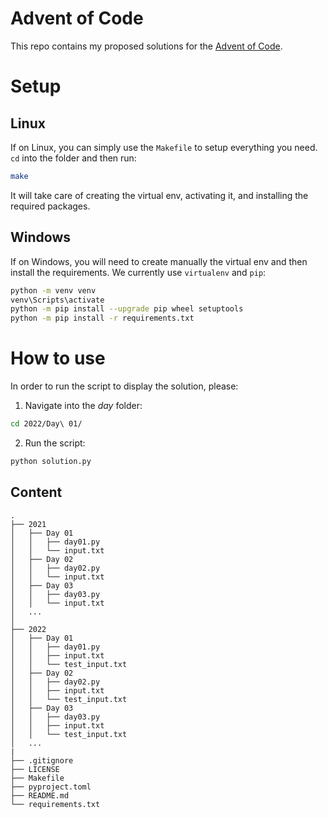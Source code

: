 # Advent of Code

This repo contains my proposed solutions for the [Advent of Code](https://adventofcode.com/).

# Setup

## Linux

If on Linux, you can simply use the `Makefile` to setup everything you need. `cd` into the folder and then run:

```bash
make
```

It will take care of creating the virtual env, activating it, and installing the required packages.

## Windows

If on Windows, you will need to create manually the virtual env and then install the requirements. We currently use `virtualenv` and `pip`:

```bash
python -m venv venv
venv\Scripts\activate
python -m pip install --upgrade pip wheel setuptools
python -m pip install -r requirements.txt
```

# How to use

In order to run the script to display the solution, please:

1. Navigate into the _day_ folder:

```bash
cd 2022/Day\ 01/
```

2. Run the script:

```python
python solution.py
```

## Content

```
.
├── 2021
│   ├── Day 01
│   │   ├── day01.py
│   │   └── input.txt
│   ├── Day 02
│   │   ├── day02.py
│   │   └── input.txt
│   ├── Day 03
│   │   ├── day03.py
│   │   └── input.txt
│   ...
│
├── 2022
│   ├── Day 01
│   │   ├── day01.py
│   │   ├── input.txt
│   │   └── test_input.txt
│   ├── Day 02
│   │   ├── day02.py
│   │   ├── input.txt
│   │   └── test_input.txt
│   ├── Day 03
│   │   ├── day03.py
│   │   ├── input.txt
│   │   └── test_input.txt
│   ...
|
├── .gitignore
├── LICENSE
├── Makefile
├── pyproject.toml
├── README.md
└── requirements.txt
```
